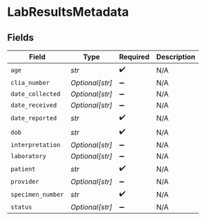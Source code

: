 # LabResultsMetadata


## Fields

| Field              | Type               | Required           | Description        |
| ------------------ | ------------------ | ------------------ | ------------------ |
| `age`              | *str*              | :heavy_check_mark: | N/A                |
| `clia_number`      | *Optional[str]*    | :heavy_minus_sign: | N/A                |
| `date_collected`   | *Optional[str]*    | :heavy_minus_sign: | N/A                |
| `date_received`    | *Optional[str]*    | :heavy_minus_sign: | N/A                |
| `date_reported`    | *str*              | :heavy_check_mark: | N/A                |
| `dob`              | *str*              | :heavy_check_mark: | N/A                |
| `interpretation`   | *Optional[str]*    | :heavy_minus_sign: | N/A                |
| `laboratory`       | *Optional[str]*    | :heavy_minus_sign: | N/A                |
| `patient`          | *str*              | :heavy_check_mark: | N/A                |
| `provider`         | *Optional[str]*    | :heavy_minus_sign: | N/A                |
| `specimen_number`  | *str*              | :heavy_check_mark: | N/A                |
| `status`           | *Optional[str]*    | :heavy_minus_sign: | N/A                |